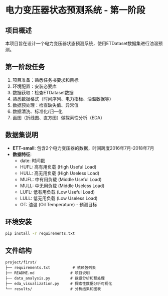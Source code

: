 # 电力变压器状态预测系统 - 第一阶段

## 项目概述
本项目旨在设计一个电力变压器状态预测系统，使用ETDataset数据集进行油温预测。

## 第一阶段任务
1. 项目准备：熟悉任务书要求和目标
2. 环境配置：安装必要库
3. 数据获取：检查ETDataset数据
4. 熟悉数据格式（时间序列、电力指标、油温数据等）
5. 数据预处理：检查缺失值、异常值
6. 数据清洗、标准化/归一化
7. 画图（折线图、直方图）做探索性分析（EDA）

## 数据集说明
- **ETT-small**: 包含2个电力变压器的数据，时间跨度2016年7月-2018年7月
- **数据特征**:
  - date: 时间戳
  - HUFL: 高有用负载 (High Useful Load)
  - HULL: 高无用负载 (High Useless Load)
  - MUFL: 中有用负载 (Middle Useful Load)
  - MULL: 中无用负载 (Middle Useless Load)
  - LUFL: 低有用负载 (Low Useful Load)
  - LULL: 低无用负载 (Low Useless Load)
  - OT: 油温 (Oil Temperature) - 预测目标

## 环境安装
```bash
pip install -r requirements.txt
```

## 文件结构
```
project/first/
├── requirements.txt          # 依赖包列表
├── README.md                # 项目说明
├── data_analysis.py         # 数据分析和预处理
├── eda_visualization.py     # 探索性数据分析可视化
└── results/                 # 分析结果和图表
```
